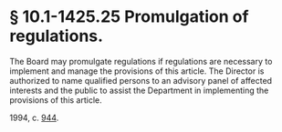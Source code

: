 # § 10.1-1425.25 Promulgation of regulations.

<p>The Board may promulgate regulations if regulations are necessary to implement and manage the provisions of this article. The Director is authorized to name qualified persons to an advisory panel of affected interests and the public to assist the Department in implementing the provisions of this article.</p><p>1994, c. <a href='http://lis.virginia.gov/cgi-bin/legp604.exe?941+ful+CHAP0944'>944</a>.</p>